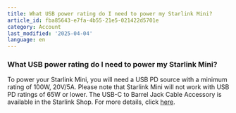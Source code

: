 ```yaml
---
title: What USB power rating do I need to power my Starlink Mini?
article_id: fba85643-e7fa-4b55-21e5-021422d5701e
category: Account
last_modified: '2025-04-04'
language: en
---
```


### What USB power rating do I need to power my Starlink Mini?
To power your Starlink Mini, you will need a USB PD source with a minimum rating of 100W, 20V/5A. Please note that Starlink Mini will not work with USB PD ratings of 65W or lower.
The USB-C to Barrel Jack Cable Accessory is available in the Starlink Shop. For more details, click [here](https://www.starlink.com/support/article/<https:/support.starlink.com/?topic=7c9fb509-e3c4-c6af-b2f5-ef95e645c046>).
